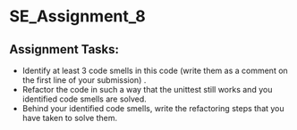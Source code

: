 # SE_Assignment_8

## Assignment Tasks:
- Identify at least 3 code smells in this code (write them as a comment on the first line of your submission) .
- Refactor the code in such a way that the unittest still works and you identified code smells are solved.
- Behind your identified code smells, write the refactoring steps that you have taken to solve them.
